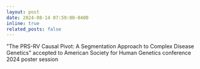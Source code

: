 ```yaml
---
layout: post
date: 2024-08-14 07:59:00-0400
inline: true
related_posts: false
---
```


"The PRS-RV Causal Pivot: A Segmentation Approach to Complex Disease Genetics" accepted to American Society for Human Genetics conference 2024 poster session 
